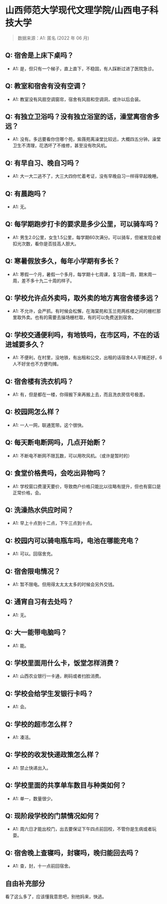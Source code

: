 # 山西师范大学现代文理学院/山西电子科技大学

> 数据来源：A1: 匿名 (2022 年 06 月)

## Q: 宿舍是上床下桌吗？

- A1: 是，但只有一个梯子，直上直下，不稳固，有人踩断过进了医院急诊。

## Q: 教室和宿舍有没有空调？

- A1: 教室没有风扇空调窗帘，宿舍有风扇和空调洞，或许以后会装。

## Q: 有独立卫浴吗？没有独立浴室的话，澡堂离宿舍多远？

- A1: 没有。多远要看你住哪个苑，紫薇苑离澡堂比较远，大概四五分钟。澡堂卫生不清理，花洒坏了不维修，甚至没有吹风机。

## Q: 有早自习、晚自习吗？

- A1: 大一大二逃不了，大三大四你忙着考证，没有早晚自习一样得早起晚睡。

## Q: 有晨跑吗？

- A1: 无。

## Q: 每学期跑步打卡的要求是多少公里，可以骑车吗？

- A1: 男生2.0公里，女生1.5公里，每学期60次满分。可以骑车，但被发现会被扣光次数，看你是否技高人胆大。

## Q: 寒暑假放多久，每年小学期有多长？

- A1: 寒假一个月，暑假一个多月，每学期十七周课，复习周一周，期末周一周，差不多十九二十周的样子。

## Q: 学校允许点外卖吗，取外卖的地方离宿舍楼多远？

- A1: 不允许，会严抓。有时候会松懈，在海棠苑和玉兰苑两栋楼之间的栅栏那里取外卖。也有的需要去操场栅栏取，有的可以免费送到宿舍。

## Q: 学校交通便利吗，有地铁吗，在市区吗，不在的话进城要多久？

- A1: 不便利，在村里，没地铁，有出租和公交，出租的话宿舍4人平摊还好，6人不好坐也不方便均摊。

## Q: 宿舍楼有洗衣机吗？

- A1: 有，但是都在一楼，你得搬下来再搬上去，而且洗衣房信号极差。

## Q: 校园网怎么样？

- A1: 一人一网，联通宽带。这个很快。

## Q: 每天断电断网吗，几点开始断？

- A1: 不断电不断网不限瓦数，可以用吹风机。（或许是暂时的）

## Q: 食堂价格贵吗，会吃出异物吗？

- A1: 学校窗口费漫天要价，导致商户价格只能比以往略有提升，但也有窗口是正常价格，会。

## Q: 洗澡热水供应时间？

- A1: 早上十点到十二点，下午三点到十点。

## Q: 校园内可以骑电瓶车吗，电池在哪能充电？

- A1: 可以。回宿舍充。

## Q: 宿舍限电情况？

- A1: 暂不限电。但用得太太太太多的时候会另外交钱。

## Q: 通宵自习有去处吗？

- A1: 无。

## Q: 大一能带电脑吗？

- A1: 能。

## Q: 学校里面用什么卡，饭堂怎样消费？

- A1: 山西农业银行一卡通，刷码或者扫脸消费。

## Q: 学校会给学生发银行卡吗？

- A1: 会。

## Q: 学校的超市怎么样？

- A1: 凑活。

## Q: 学校的收发快递政策怎么样？

- A1: 禁止快递出入。

## Q: 学校里面的共享单车数目与种类如何？

- A1: 单一，数量很少。

## Q: 现阶段学校的门禁情况如何？

- A1: 周六日才能出校门，出去要保证下午四点前回校，不管你是生病或者玩耍。

## Q: 宿舍晚上查寝吗，封寝吗，晚归能回去吗？

- A1: 查，封，十一点前回宿舍。

## 自由补充部分

看了这么多了，应该懂我意思吧，别他妈来，快逃。